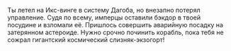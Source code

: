 Ты летел на Икс-винге в систему Дагоба, но внезапно потерял управление. Судя по всему, имперцы оставили бэкдор в твоей посудине и взломали её.
Пришлось совершить аварийную посадку на затерянном астероиде. Нужно срочно починить корабль, пока тебя не сожрал гигантский космический слизняк-экзогорт!
